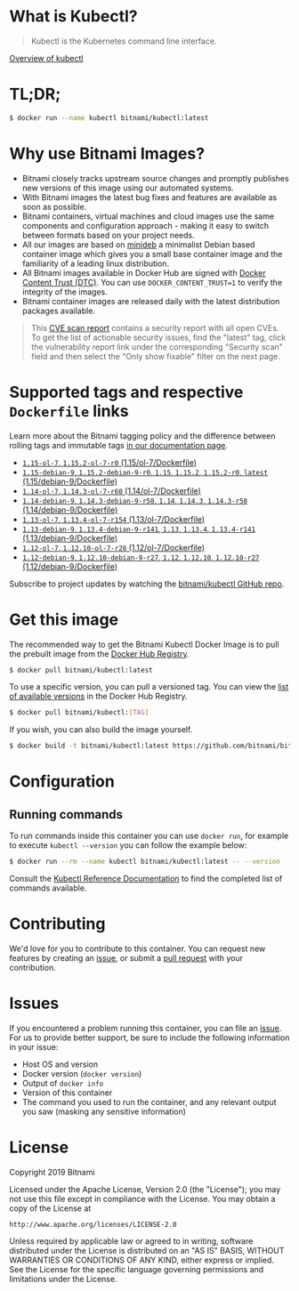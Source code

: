 
# What is Kubectl?

> Kubectl is the Kubernetes command line interface.

[Overview of kubectl](https://kubernetes.io/docs/reference/kubectl/overview/)

# TL;DR;

```bash
$ docker run --name kubectl bitnami/kubectl:latest
```

# Why use Bitnami Images?

* Bitnami closely tracks upstream source changes and promptly publishes new versions of this image using our automated systems.
* With Bitnami images the latest bug fixes and features are available as soon as possible.
* Bitnami containers, virtual machines and cloud images use the same components and configuration approach - making it easy to switch between formats based on your project needs.
* All our images are based on [minideb](https://github.com/bitnami/minideb) a minimalist Debian based container image which gives you a small base container image and the familiarity of a leading linux distribution.
* All Bitnami images available in Docker Hub are signed with [Docker Content Trust (DTC)](https://docs.docker.com/engine/security/trust/content_trust/). You can use `DOCKER_CONTENT_TRUST=1` to verify the integrity of the images.
* Bitnami container images are released daily with the latest distribution packages available.


> This [CVE scan report](https://quay.io/repository/bitnami/kubectl?tab=tags) contains a security report with all open CVEs. To get the list of actionable security issues, find the "latest" tag, click the vulnerability report link under the corresponding "Security scan" field and then select the "Only show fixable" filter on the next page.

# Supported tags and respective `Dockerfile` links

Learn more about the Bitnami tagging policy and the difference between rolling tags and immutable tags [in our documentation page](https://docs.bitnami.com/containers/how-to/understand-rolling-tags-containers/).


* [`1.15-ol-7`, `1.15.2-ol-7-r0` (1.15/ol-7/Dockerfile)](https://github.com/bitnami/bitnami-docker-kubectl/blob/1.15.2-ol-7-r0/1.15/ol-7/Dockerfile)
* [`1.15-debian-9`, `1.15.2-debian-9-r0`, `1.15`, `1.15.2`, `1.15.2-r0`, `latest` (1.15/debian-9/Dockerfile)](https://github.com/bitnami/bitnami-docker-kubectl/blob/1.15.2-debian-9-r0/1.15/debian-9/Dockerfile)
* [`1.14-ol-7`, `1.14.3-ol-7-r60` (1.14/ol-7/Dockerfile)](https://github.com/bitnami/bitnami-docker-kubectl/blob/1.14.3-ol-7-r60/1.14/ol-7/Dockerfile)
* [`1.14-debian-9`, `1.14.3-debian-9-r58`, `1.14`, `1.14.3`, `1.14.3-r58` (1.14/debian-9/Dockerfile)](https://github.com/bitnami/bitnami-docker-kubectl/blob/1.14.3-debian-9-r58/1.14/debian-9/Dockerfile)
* [`1.13-ol-7`, `1.13.4-ol-7-r154` (1.13/ol-7/Dockerfile)](https://github.com/bitnami/bitnami-docker-kubectl/blob/1.13.4-ol-7-r154/1.13/ol-7/Dockerfile)
* [`1.13-debian-9`, `1.13.4-debian-9-r141`, `1.13`, `1.13.4`, `1.13.4-r141` (1.13/debian-9/Dockerfile)](https://github.com/bitnami/bitnami-docker-kubectl/blob/1.13.4-debian-9-r141/1.13/debian-9/Dockerfile)
* [`1.12-ol-7`, `1.12.10-ol-7-r28` (1.12/ol-7/Dockerfile)](https://github.com/bitnami/bitnami-docker-kubectl/blob/1.12.10-ol-7-r28/1.12/ol-7/Dockerfile)
* [`1.12-debian-9`, `1.12.10-debian-9-r27`, `1.12`, `1.12.10`, `1.12.10-r27` (1.12/debian-9/Dockerfile)](https://github.com/bitnami/bitnami-docker-kubectl/blob/1.12.10-debian-9-r27/1.12/debian-9/Dockerfile)

Subscribe to project updates by watching the [bitnami/kubectl GitHub repo](https://github.com/bitnami/bitnami-docker-kubectl).

# Get this image

The recommended way to get the Bitnami Kubectl Docker Image is to pull the prebuilt image from the [Docker Hub Registry](https://hub.docker.com/r/bitnami/kubectl).

```bash
$ docker pull bitnami/kubectl:latest
```

To use a specific version, you can pull a versioned tag. You can view the [list of available versions](https://hub.docker.com/r/bitnami/kubectl/tags/) in the Docker Hub Registry.

```bash
$ docker pull bitnami/kubectl:[TAG]
```

If you wish, you can also build the image yourself.

```bash
$ docker build -t bitnami/kubectl:latest https://github.com/bitnami/bitnami-docker-kubectl.git
```

# Configuration

## Running commands

To run commands inside this container you can use `docker run`, for example to execute `kubectl --version` you can follow the example below:

```bash
$ docker run --rm --name kubectl bitnami/kubectl:latest -- --version
```

Consult the [Kubectl Reference Documentation](https://kubernetes.io/docs/reference/generated/kubectl/kubectl-commands) to find the completed list of commands available.

# Contributing

We'd love for you to contribute to this container. You can request new features by creating an [issue](https://github.com/bitnami/bitnami-docker-kubectl/issues), or submit a [pull request](https://github.com/bitnami/bitnami-docker-kubectl/pulls) with your contribution.

# Issues

If you encountered a problem running this container, you can file an [issue](https://github.com/bitnami/bitnami-docker-kubectl/issues). For us to provide better support, be sure to include the following information in your issue:

- Host OS and version
- Docker version (`docker version`)
- Output of `docker info`
- Version of this container
- The command you used to run the container, and any relevant output you saw (masking any sensitive information)

# License

Copyright 2019 Bitnami

Licensed under the Apache License, Version 2.0 (the "License");
you may not use this file except in compliance with the License.
You may obtain a copy of the License at

    http://www.apache.org/licenses/LICENSE-2.0

Unless required by applicable law or agreed to in writing, software
distributed under the License is distributed on an "AS IS" BASIS,
WITHOUT WARRANTIES OR CONDITIONS OF ANY KIND, either express or implied.
See the License for the specific language governing permissions and
limitations under the License.
